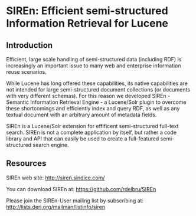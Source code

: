# SIREn: Efficient semi-structured Information Retrieval for Lucene

## Introduction

Efficient, large scale handling of semi-structured data (including RDF) is
increasingly an important issue to many web and enterprise information reuse scenarios.

While Lucene has long offered these capabilities, its native capabilities are
not intended for large semi-structured document collections (or documents with
very different schemas). For this reason we developed SIREn - Semantic
Information Retrieval Engine - a Lucene/Solr plugin to overcome these shortcomings
and efficiently index and query RDF, as well as any textual document with an
arbitrary amount of metadata fields.

SIREn is a Lucene/Solr extension for effificent semi-structured full-text search.
SIREn is not a complete application by itself, but rather a code library and API
that can easily be used to create a full-featured semi-structured search engine.

## Resources

SIREn web site:
  http://siren.sindice.com/

You can download SIREn at:
  https://github.com/rdelbru/SIREn

Please join the SIREn-User mailing list by subscribing at:
  http://lists.deri.org/mailman/listinfo/siren


